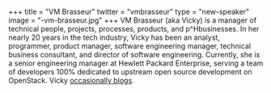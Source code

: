 +++
title = "VM Brasseur"
twitter = "vmbrasseur"
type = "new-speaker"
image = "-vm-brasseur.jpg"
+++
VM Brasseur (aka Vicky) is a manager of technical people, projects,
processes, products, and p^Hbusinesses. In her nearly 20 years in the
tech industry, Vicky has been an analyst, programmer, product manager,
software engineering manager, technical business consultant, and
director of software engineering. Currently, she is a senior
engineering manager at Hewlett Packard Enterprise, serving a team of
developers 100% dedicated to upstream open source development on
OpenStack. Vicky [occasionally blogs](http://anonymoushash.vmbrasseur.com/).
